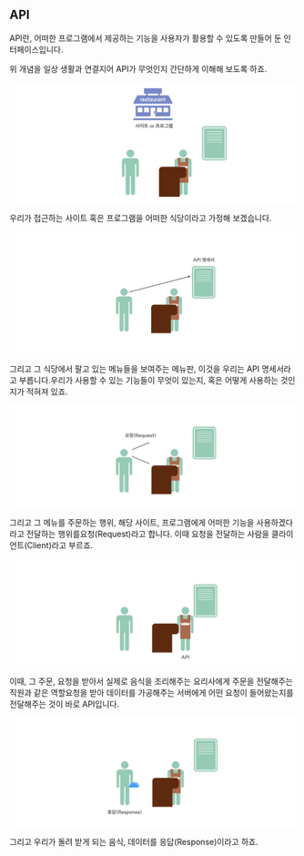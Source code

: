 ## API

API란, 어떠한 프로그램에서 제공하는 기능을 사용자가 활용할 수 있도록 만들어 둔 인터페이스입니다.

위 개념을 일상 생활과 연결지어 API가 무엇인지 간단하게 이해해 보도록 하죠.

<img src="../img/api.png">

우리가 접근하는 사이트 혹은 프로그램을 어떠한 식당이라고 가정해 보겠습니다.

<img src="../img/api2.png">

그리고 그 식당에서 팔고 있는 메뉴들을 보여주는 메뉴판, 이것을 우리는 API 명세서라고 부릅니다.우리가 사용할 수 있는 기능들이 무엇이 있는지, 혹은 어떻게 사용하는 것인지가 적혀져 있죠.

<img src="../img/api3.png">

그리고 그 메뉴를 주문하는 행위, 해당 사이트, 프로그램에게 어떠한 기능을 사용하겠다 라고 전달하는 행위를요청(Request)라고 합니다. 이때 요청을 전달하는 사람을 클라이언트(Client)라고 부르죠.

<img src="../img/api4.png">

이때, 그 주문, 요청을 받아서 실제로 음식을 조리해주는 요리사에게 주문을 전달해주는 직원과 같은 역할요청을 받아 데이터를 가공해주는 서버에게 어떤 요청이 들어왔는지를 전달해주는 것이 바로 API입니다.


<img src="../img/api5.png">

그리고 우리가 돌려 받게 되는 음식, 데이터를 응답(Response)이라고 하죠.